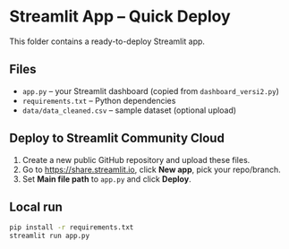 # Streamlit App – Quick Deploy

This folder contains a ready-to-deploy Streamlit app.

## Files
- `app.py` – your Streamlit dashboard (copied from `dashboard_versi2.py`)
- `requirements.txt` – Python dependencies
- `data/data_cleaned.csv` – sample dataset (optional upload)

## Deploy to Streamlit Community Cloud
1. Create a new public GitHub repository and upload these files.
2. Go to https://share.streamlit.io, click **New app**, pick your repo/branch.
3. Set **Main file path** to `app.py` and click **Deploy**.

## Local run
```bash
pip install -r requirements.txt
streamlit run app.py
```